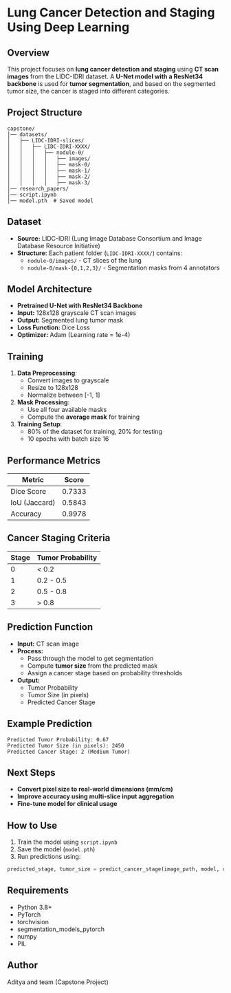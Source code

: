 # Lung Cancer Detection and Staging Using Deep Learning

## Overview
This project focuses on **lung cancer detection and staging** using **CT scan images** from the LIDC-IDRI dataset. A **U-Net model with a ResNet34 backbone** is used for **tumor segmentation**, and based on the segmented tumor size, the cancer is staged into different categories.

## Project Structure
```
capstone/
│── datasets/
│   ├── LIDC-IDRI-slices/
│   │   ├── LIDC-IDRI-XXXX/
│   │   │   ├── nodule-0/
│   │   │   │   ├── images/
│   │   │   │   ├── mask-0/
│   │   │   │   ├── mask-1/
│   │   │   │   ├── mask-2/
│   │   │   │   ├── mask-3/
│── research_papers/
│── script.ipynb
│── model.pth  # Saved model
```

## Dataset
- **Source:** LIDC-IDRI (Lung Image Database Consortium and Image Database Resource Initiative)
- **Structure:** Each patient folder (`LIDC-IDRI-XXXX/`) contains:
  - `nodule-0/images/` - CT slices of the lung
  - `nodule-0/mask-{0,1,2,3}/` - Segmentation masks from 4 annotators

## Model Architecture
- **Pretrained U-Net with ResNet34 Backbone**
- **Input:** 128x128 grayscale CT scan images
- **Output:** Segmented lung tumor mask
- **Loss Function:** Dice Loss
- **Optimizer:** Adam (Learning rate = 1e-4)

## Training
1. **Data Preprocessing**:
   - Convert images to grayscale
   - Resize to 128x128
   - Normalize between [-1, 1]
2. **Mask Processing**:
   - Use all four available masks
   - Compute the **average mask** for training
3. **Training Setup**:
   - 80% of the dataset for training, 20% for testing
   - 10 epochs with batch size 16

## Performance Metrics
| Metric          | Score  |
|----------------|--------|
| Dice Score     | 0.7333 |
| IoU (Jaccard)  | 0.5843 |
| Accuracy       | 0.9978 |

## Cancer Staging Criteria
| Stage | Tumor Probability |
|-------|------------------|
| 0     | < 0.2            |
| 1     | 0.2 - 0.5        |
| 2     | 0.5 - 0.8        |
| 3     | > 0.8            |

## Prediction Function
- **Input:** CT scan image
- **Process:**
  - Pass through the model to get segmentation
  - Compute **tumor size** from the predicted mask
  - Assign a cancer stage based on probability thresholds
- **Output:**
  - Tumor Probability
  - Tumor Size (in pixels)
  - Predicted Cancer Stage

## Example Prediction
```
Predicted Tumor Probability: 0.67
Predicted Tumor Size (in pixels): 2450
Predicted Cancer Stage: 2 (Medium Tumor)
```

## Next Steps
- **Convert pixel size to real-world dimensions (mm/cm)**
- **Improve accuracy using multi-slice input aggregation**
- **Fine-tune model for clinical usage**

## How to Use
1. Train the model using `script.ipynb`
2. Save the model (`model.pth`)
3. Run predictions using:
```python
predicted_stage, tumor_size = predict_cancer_stage(image_path, model, device)
```

## Requirements
- Python 3.8+
- PyTorch
- torchvision
- segmentation_models_pytorch
- numpy
- PIL

## Author
Aditya and team (Capstone Project)

